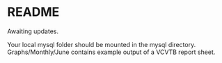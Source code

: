 # README

Awaiting updates.

Your local mysql folder should be mounted in the mysql directory.
Graphs/Monthly/June contains example output of a VCVTB report sheet.
